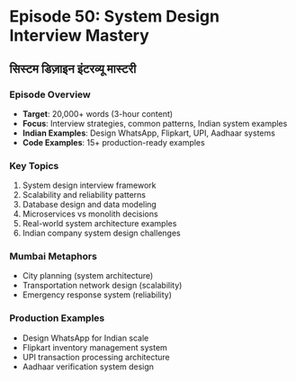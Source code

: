 # Episode 50: System Design Interview Mastery
## सिस्टम डिज़ाइन इंटरव्यू मास्टरी

### Episode Overview
- **Target**: 20,000+ words (3-hour content)
- **Focus**: Interview strategies, common patterns, Indian system examples
- **Indian Examples**: Design WhatsApp, Flipkart, UPI, Aadhaar systems
- **Code Examples**: 15+ production-ready examples

### Key Topics
1. System design interview framework
2. Scalability and reliability patterns
3. Database design and data modeling
4. Microservices vs monolith decisions
5. Real-world system architecture examples
6. Indian company system design challenges

### Mumbai Metaphors
- City planning (system architecture)
- Transportation network design (scalability)
- Emergency response system (reliability)

### Production Examples
- Design WhatsApp for Indian scale
- Flipkart inventory management system
- UPI transaction processing architecture
- Aadhaar verification system design